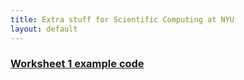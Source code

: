 ```yaml
---
title: Extra stuff for Scientific Computing at NYU
layout: default
---
```



### [Worksheet 1 example code](Matlab/Nonlinear/Steffensen.m)

<!---

### [Worksheet 2 example code](Matlab/Nonlinear/Newton2D.m)

--->
